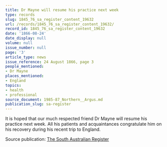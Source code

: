 ```yaml
---
title: Dr Mayne will resume his practice next week
type: records
slug: 1845_76_sa_register_content_19632
url: /records/1845_76_sa_register_content_19632/
record_id: 1845_76_sa_register_content_19632
date: '1866-08-24'
date_display: null
volume: null
issue_number: null
page: '3'
article_type: news
issue_reference: 24 August 1866, page 3
people_mentioned:
- Dr Mayne
places_mentioned:
- England
topics:
- health
- professional
source_document: 1985-87_Northern__Argus.md
publication_slug: sa-register
---
```


It is hoped that our much respected friend Dr Mayne will resume his practice next week.  All his patients and acquaintances congratulate him on his recovery during his recent trip to England.

Source publication: [The South Australian Register](/publications/sa-register/)
